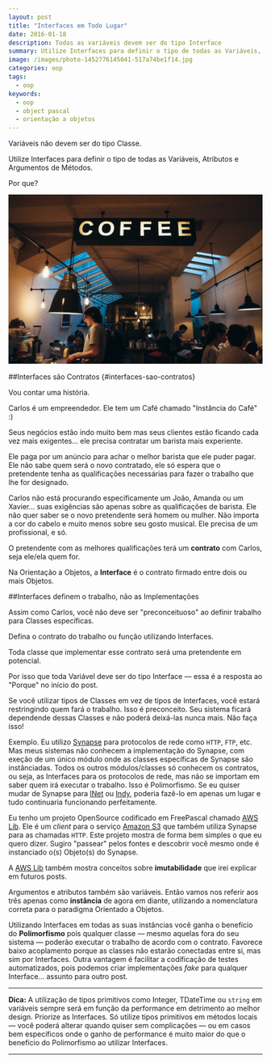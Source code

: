 ```yaml
---
layout: post
title: "Interfaces em Todo Lugar"
date: 2016-01-18
description: Todas as variáveis devem ser do tipo Interface
summary: Utilize Interfaces para definir o tipo de todas as Variáveis, Atributos e Argumentos de Métodos.
image: /images/photo-1452776145041-517a74be1f14.jpg
categories: oop
tags:
  - oop
keywords:
  - oop
  - object pascal
  - orientação a objetos
---
```


Variáveis não devem ser do tipo Classe.

Utilize Interfaces para definir o tipo de todas as Variáveis, Atributos e Argumentos de Métodos.

Por que?

<!--more-->

![Pensando](/images/photo-1452776145041-517a74be1f14.jpg)

##Interfaces são Contratos {#interfaces-sao-contratos}

Vou contar uma história. 

Carlos é um empreendedor. Ele tem um Café chamado "Instância do Café" :)

Seus negócios estão indo muito bem mas seus clientes estão ficando cada vez mais exigentes... ele
precisa contratar um barista mais experiente.

Ele paga por um anúncio para achar o melhor barista que ele puder pagar. Ele não sabe quem será o novo
contratado, ele só espera que o pretendente tenha as qualificações necessárias para fazer o trabalho que
lhe for designado.

Carlos não está procurando especificamente um João, Amanda ou um Xavier... suas exigências são apenas
sobre as qualificações de barista. Ele não quer saber se o novo pretendente será homem ou mulher. Não importa
a cor do cabelo e muito menos sobre seu gosto musical. Ele precisa de um profissional, e só.

O pretendente com as melhores qualificações terá um **contrato** com Carlos, seja ele/ela quem for.

Na Orientação a Objetos, a **Interface** é o contrato firmado entre dois ou mais Objetos.

##Interfaces definem o trabalho, não as Implementações

Assim como Carlos, você não deve ser "preconceituoso" ao definir trabalho para Classes específicas.

Defina o contrato do trabalho ou função utilizando Interfaces.

Toda classe que implementar esse contrato será uma pretendente em potencial.

Por isso que toda Variável deve ser do tipo Interface — essa é a resposta ao "Porque" no início do post.

Se você utilizar tipos de Classes em vez de tipos de Interfaces,
você estará restringindo quem fará o trabalho. Isso é preconceito. Seu sistema ficará dependende dessas Classes e 
não poderá deixá-las nunca mais. Não faça isso!

Exemplo. Eu utilizo [Synapse](http://synapse.ararat.cz/doku.php/download) para protocolos de rede como `HTTP`, `FTP`, etc. 
Mas meus sistemas não conhecem a implementação do Synapse, com exeção de um único módulo onde as classes específicas de Synapse são instânciadas.
Todos os outros módulos/classes só conhecem os contratos, ou seja, as Interfaces para os protocolos de rede, 
mas não se importam em saber quem irá executar o trabalho.
Isso é Polimorfismo. Se eu quiser mudar de Synapse para [lNet](https://lnet.wordpress.com/) ou [Indy](http://www.indyproject.org/index.en.aspx), 
poderia fazê-lo em apenas um lugar e tudo continuaria funcionando perfeitamente.

Eu tenho um projeto OpenSource codificado em FreePascal chamado [AWS Lib](https://github.com/mdbs99/AWS).
Ele é um *client* para o  serviço [Amazon S3](http://docs.aws.amazon.com/AmazonS3/latest/API/Welcome.html) que também utiliza Synapse
para as chamadas `HTTP`.
Este projeto mostra de forma bem simples o que eu quero dizer. Sugiro "passear" pelos fontes e descobrir você mesmo
onde é instanciado o(s) Objeto(s) do Synapse.  

A [AWS Lib](https://github.com/mdbs99/AWS) também mostra conceitos sobre **imutabilidade** que irei
explicar em futuros posts.

Argumentos e atributos também são variáveis. Então vamos nos referir aos três apenas como **instância** de agora em diante,
utilizando a nomenclatura correta para o paradigma Orientado a Objetos.

Utilizando Interfaces em todas as suas instâncias você ganha o benefício do **Polimorfismo** pois qualquer classe — mesmo
aquelas fora do seu sistema — poderão executar o trabalho de acordo com o contrato. Favorece baixo acoplamento
porque as classes não estarão conectadas entre si, mas sim por Interfaces. Outra vantagem é facilitar a codificação de testes
automatizados, pois podemos criar implementações *fake* para qualquer Interface... assunto para outro post.

---
**Dica:** A utilização de tipos primitivos como Integer, TDateTime ou `string` em variáveis sempre será em
função da performance em detrimento ao melhor design. Priorize as Interfaces. Só utilize tipos 
primitivos em métodos locais — você poderá alterar quando quiser sem complicações — ou em casos bem específicos onde o 
ganho de performance é muito maior do que o benefício do Polimorfismo ao utilizar Interfaces.  

---

